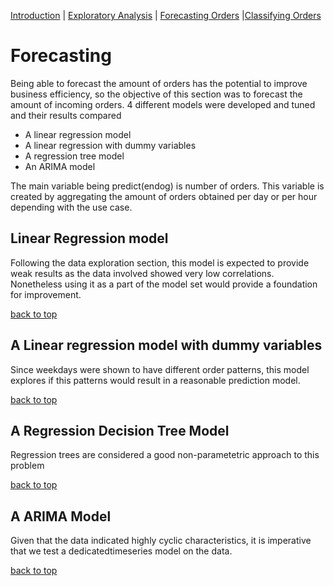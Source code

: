[Introduction](./../../index.md) | [Exploratory Analysis](./../pages/data_exploration.md) | [Forecasting Orders](./../pages/order_forecasting.md) |[Classifying Orders](./../pages/order_classification.md)

# Forecasting

Being able to forecast the amount of orders has the potential to
improve business efficiency, so the objective of this section was to
forecast the amount of incoming orders. 4 different models were
developed and tuned and their results compared

- A linear regression model
- A linear regression with dummy variables
- A regression tree model
- An ARIMA model

The main variable being predict(endog) is number of orders. This
variable is created by aggregating the amount of orders obtained per
day or per hour depending with the use case.

## Linear Regression model

Following the data exploration section, this model is expected to
provide weak results as the data involved showed very low
correlations. Nonetheless using it as a part of the model set would
provide a foundation for improvement.



[back to top](./../pages/order_forecasting.md)

## A Linear regression model with dummy variables

Since weekdays were shown to have different order patterns, this model
explores if this patterns would result in a reasonable prediction
model.

[back to top](./../pages/order_forecasting.md)


## A Regression Decision Tree Model
Regression trees are considered a good non-parametetric approach to this problem

[back to top](./../pages/order_forecasting.md)

## A ARIMA Model

Given that the data indicated highly cyclic characteristics, it is
imperative that we test a dedicatedtimeseries model on the data.

[back to top](./../pages/order_forecasting.md)


